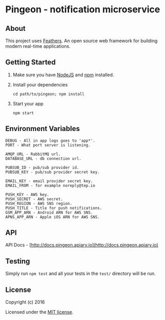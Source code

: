# Pingeon - notification microservice

## About

This project uses [Feathers](http://feathersjs.com). An open source web  framework for building modern real-time applications.

## Getting Started

1. Make sure you have [NodeJS](https://nodejs.org/) and [npm](https://www.npmjs.com/) installed.
2. Install your dependencies
    
    ```
    cd path/to/pingeon; npm install
    ```

3. Start your app
    
    ```
    npm start
    ```

## Environment Variables

```
DEBUG - All in app logs goes to 'app*'.
PORT - What port server is listening.

AMQP_URL - RabbitMQ url.
DATABASE_URL - db connection url.

PUBSUB_ID - pub/sub provider id.
PUBSUB_KEY - pub/sub provider secret key.

EMAIL_KEY - email provider secret key. 
EMAIL_FROM - for example noreply@tep.io

PUSH_KEY - AWS key.
PUSH_SECRET - AWS secret.
PUSH_REGION - AWS SNS region.
PUSH_TITLE - Title for push notifications.
GSM_APP_ARN - Android ARN for AWS SNS.
APNS_APP_ARN - Apple iOS ARN for AWS SNS.
```

## API

API Docs - [http://docs.pingeon.apiary.io](http://docs.pingeon.apiary.io)

## Testing

Simply run `npm test` and all your tests in the `test/` directory will be run.

## License

Copyright (c) 2016

Licensed under the [MIT license](LICENSE).
